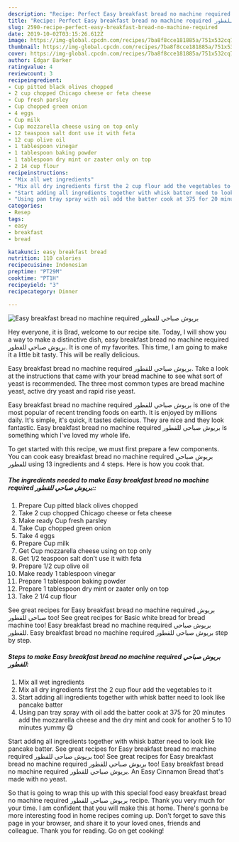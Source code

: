 ```yaml
---
description: "Recipe: Perfect Easy breakfast bread no machine required بريوش صباحي للفطور"
title: "Recipe: Perfect Easy breakfast bread no machine required بريوش صباحي للفطور"
slug: 2590-recipe-perfect-easy-breakfast-bread-no-machine-required
date: 2019-10-02T03:15:26.612Z
image: https://img-global.cpcdn.com/recipes/7ba8f8cce181885a/751x532cq70/easy-breakfast-bread-no-machine-required-بريوش-صباحي-للفطور-recipe-main-photo.jpg
thumbnail: https://img-global.cpcdn.com/recipes/7ba8f8cce181885a/751x532cq70/easy-breakfast-bread-no-machine-required-بريوش-صباحي-للفطور-recipe-main-photo.jpg
cover: https://img-global.cpcdn.com/recipes/7ba8f8cce181885a/751x532cq70/easy-breakfast-bread-no-machine-required-بريوش-صباحي-للفطور-recipe-main-photo.jpg
author: Edgar Barker
ratingvalue: 4
reviewcount: 3
recipeingredient:
- Cup pitted black olives chopped
- 2 cup chopped Chicago cheese or feta cheese
- Cup fresh parsley
- Cup chopped green onion
- 4 eggs
- Cup milk
- Cup mozzarella cheese using on top only
- 12 teaspoon salt dont use it with feta
- 12 cup olive oil
- 1 tablespoon vinegar
- 1 tablespoon baking powder
- 1 tablespoon dry mint or zaater only on top
- 2 14 cup flour
recipeinstructions:
- "Mix all wet ingredients"
- "Mix all dry ingredients first the 2 cup flour add the vegetables to it"
- "Start adding all ingredients together with whisk batter need to look like pancake batter"
- "Using pan tray spray with oil add the batter cook at 375 for 20 minutes add the mozzarella cheese and the dry mint and cook for another 5 to 10 minutes yummy 😋"
categories:
- Resep
tags:
- easy
- breakfast
- bread

katakunci: easy breakfast bread
nutrition: 110 calories
recipecuisine: Indonesian
preptime: "PT29M"
cooktime: "PT1H"
recipeyield: "3"
recipecategory: Dinner

---
```



![Easy breakfast bread no machine required بريوش صباحي للفطور](https://img-global.cpcdn.com/recipes/7ba8f8cce181885a/751x532cq70/easy-breakfast-bread-no-machine-required-بريوش-صباحي-للفطور-recipe-main-photo.jpg)

Hey everyone, it is Brad, welcome to our recipe site. Today, I will show you a way to make a distinctive dish, easy breakfast bread no machine required بريوش صباحي للفطور. It is one of my favorites. This time, I am going to make it a little bit tasty. This will be really delicious.

Easy breakfast bread no machine required بريوش صباحي للفطور. Take a look at the instructions that came with your bread machine to see what sort of yeast is recommended. The three most common types are bread machine yeast, active dry yeast and rapid rise yeast.

Easy breakfast bread no machine required بريوش صباحي للفطور is one of the most popular of recent trending foods on earth. It is enjoyed by millions daily. It's simple, it's quick, it tastes delicious. They are nice and they look fantastic. Easy breakfast bread no machine required بريوش صباحي للفطور is something which I've loved my whole life.


To get started with this recipe, we must first prepare a few components. You can cook easy breakfast bread no machine required بريوش صباحي للفطور using 13 ingredients and 4 steps. Here is how you cook that.

##### The ingredients needed to make Easy breakfast bread no machine required بريوش صباحي للفطور::

1. Prepare Cup pitted black olives chopped
1. Take 2 cup chopped Chicago cheese or feta cheese
1. Make ready Cup fresh parsley
1. Take Cup chopped green onion
1. Take 4 eggs
1. Prepare Cup milk
1. Get Cup mozzarella cheese using on top only
1. Get 1/2 teaspoon salt don’t use it with feta
1. Prepare 1/2 cup olive oil
1. Make ready 1 tablespoon vinegar
1. Prepare 1 tablespoon baking powder
1. Prepare 1 tablespoon dry mint or zaater only on top
1. Take 2 1/4 cup flour


See great recipes for Easy breakfast bread no machine required بريوش صباحي للفطور too! See great recipes for Basic white bread for bread machine too! Easy breakfast bread no machine required بريوش صباحي للفطور. Easy breakfast bread no machine required بريوش صباحي للفطور step by step. 

##### Steps to make Easy breakfast bread no machine required بريوش صباحي للفطور:

1. Mix all wet ingredients
1. Mix all dry ingredients first the 2 cup flour add the vegetables to it
1. Start adding all ingredients together with whisk batter need to look like pancake batter
1. Using pan tray spray with oil add the batter cook at 375 for 20 minutes add the mozzarella cheese and the dry mint and cook for another 5 to 10 minutes yummy 😋


Start adding all ingredients together with whisk batter need to look like pancake batter. See great recipes for Easy breakfast bread no machine required بريوش صباحي للفطور too! See great recipes for Easy breakfast bread no machine required بريوش صباحي للفطور too! Easy breakfast bread no machine required بريوش صباحي للفطور. An Easy Cinnamon Bread that&#39;s made with no yeast. 

So that is going to wrap this up with this special food easy breakfast bread no machine required بريوش صباحي للفطور recipe. Thank you very much for your time. I am confident that you will make this at home. There's gonna be more interesting food in home recipes coming up. Don't forget to save this page in your browser, and share it to your loved ones, friends and colleague. Thank you for reading. Go on get cooking!
